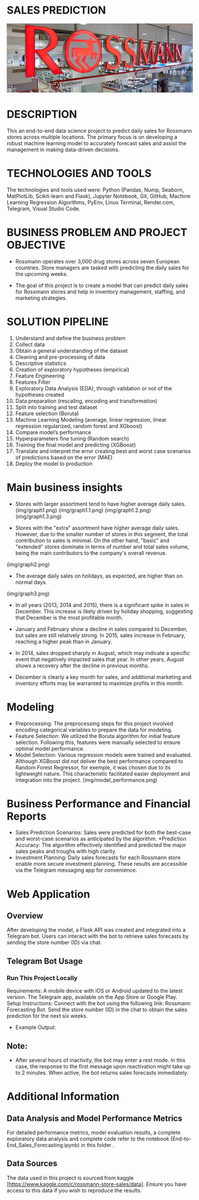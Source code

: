 # SALES PREDICTION

![rossmann](img/rossmann.png)

# DESCRIPTION
This an end-to-end data science project to predict daily sales for Rossmann stores across multiple locations. The primary focus is on developing a robust machine learning model to accurately forecast sales and assist the management in making data-driven decisions.
# TECHNOLOGIES AND TOOLS
The technologies and tools used were: Python (Pandas, Nump, Seaborn, MatPlotLib, Scikit-learn and Flask), Jupyter Notebook, Git, GitHub, Machine Learning Regression Algorithms, PyEnv, Linux Terminal, Render.com, Telegram, Visual Studio Code.

# BUSINESS PROBLEM AND PROJECT OBJECTIVE 
* Rossmann operates over 3,000 drug stores across seven European countries. Store managers are tasked with predicting the daily sales for the upcoming weeks.

* The goal of this project is to create a model that can predict daily sales for Rossmann stores and help in inventory management, staffing, and marketing strategies.

# SOLUTION PIPELINE
1. Understand and define the business problem
2. Collect data
3. Obtain a general understanding of the dataset
4. Cleaning and pre-processing of data
5. Descriptive statistics
6. Creation of exploratory hypotheses (empirical)
7. Feature Engineering
8. Features Filter
9. Exploratory Data Analysis (EDA), through validation or not of the hypotheses created
10. Data preparation (rescaling, encoding and transformation)
11. Split into training and test dataset
12. Feature selection (Boruta)
13. Machine Learning Modeling (average, linear regression, linear regression regularized, random forest and XGboost)
14. Compare model’s performance
15. Hyperparameters fine tuning (Random search)
16. Training the final model and predicting (XGBoost)
17. Translate and interpret the error creating best and worst case scenarios of predictions based on the error (MAE)
18. Deploy the model to production

# Main business insights


* Stores with larger assortment tend to have higher average daily sales.
(img/graph1.png)
(img/graph1.1.png)
(img/graph1.2.png)
(img/graph1.3.png)

* Stores with the "extra" assortment have higher average daily sales. However, due to the smaller number of stores in this segment, the total contribution to sales is minimal. On the other hand, "basic" and "extended" stores dominate in terms of number and total sales volume, being the main contributors to the company's overall revenue.

(img/graph2.png)

* The average daily sales on holidays, as expected, are higher than on normal days.

(img/graph3.png)

* In all years (2013, 2014 and 2015), there is a significant spike in sales in December. This increase is likely driven by holiday shopping, suggesting that December is the most profitable month.

* January and February show a decline in sales compared to December, but sales are still relatively strong. In 2015, sales increase in February, reaching a higher peak than in January.

* In 2014, sales dropped sharply in August, which may indicate a specific event that negatively impacted sales that year. In other years, August shows a recovery after the decline in previous months.

* December is clearly a key month for sales, and additional marketing and inventory efforts may be warranted to maximize profits in this month.


# Modeling
* Preprocessing: The preprocessing steps for this project involved encoding categorical variables to prepare the data for modeling.
* Feature Selection: We utilized the Boruta algorithm for initial feature selection. Following this, features were manually selected to ensure optimal model performance.
* Model Selection: Various regression models were trained and evaluated. Although XGBoost did not deliver the best performance compared to Random Forest Regressor, for exemple, it was chosen due to its lightweight nature. This characteristic facilitated easier deployment and integration into the project.
(img/model_performance.png)

# Business Performance and Financial Reports
* Sales Prediction Scenarios: Sales were predicted for both the best-case and worst-case scenarios as anticipated by the algorithm.
*Prediction Accuracy: The algorithm effectively identified and predicted the major sales peaks and troughs with high clarity.
* Investment Planning: Daily sales forecasts for each Rossmann store enable more secure investment planning. These results are accessible via the Telegram messaging app for convenience.
  
# Web Application
## Overview
After developing the model, a Flask API was created and integrated into a Telegram bot. Users can interact with the bot to retrieve sales forecasts by sending the store number (ID) via chat.
## Telegram Bot Usage

### Run This Project Locally
Requirements:
A mobile device with iOS or Android updated to the latest version.
The Telegram app, available on the App Store or Google Play.
Setup Instructions:
Connect with the bot using the following link: Rossmann Forecasting Bot.
Send the store number (ID) in the chat to obtain the sales prediction for the next six weeks.
* Example Output:

## Note:
* After several hours of inactivity, the bot may enter a rest mode. In this case, the response to the first message upon reactivation might take up to 2 minutes. When active, the bot returns sales forecasts immediately.
# Additional Information
## Data Analysis and Model Performance Metrics 
For detailed performance metrics, model evaluation results, a complete exploratory data analysis and complete code refer to the notebook (End-to-End_Sales_Forecasting.ipynb) in this folder .
## Data Sources
The data used in this project is sourced from kaggle [https://www.kaggle.com/c/rossmann-store-sales/data]. Ensure you have access to this data if you wish to reproduce the results.

